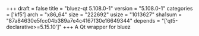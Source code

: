 +++
draft = false
title = "bluez-qt 5.108.0-1"
version = "5.108.0-1"
categories = ['kf5']
arch = "x86_64"
size = "222692"
usize = "1013627"
sha1sum = "87a84630e5fcc04b389a7e4c4167f30e16649344"
depends = "['qt5-declarative>=5.15.10']"
+++
A Qt wrapper for bluez